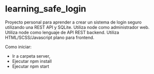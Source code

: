 # learning_safe_login
Proyecto personal para aprender a crear un sistema de login seguro utilizando una REST API y SQLite.
Utiliza node como administrador web.
Utiliza node como lenguaje de API REST backend.
Utiliza HTML/SCSS/Javascript plano para frontend.

Como iniciar:

- Ir a carpeta server, 
- Ejecutar npm install 
- Ejecutar npm start
